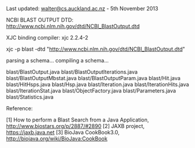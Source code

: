 

Last updated: walter@cs.auckland.ac.nz - 5th November 2013

NCBI BLAST OUTPUT DTD: 
http://www.ncbi.nlm.nih.gov/dtd/NCBI_BlastOutput.dtd

XJC binding compiler: xjc 2.2.4-2

xjc -p blast -dtd "http://www.ncbi.nlm.nih.gov/dtd/NCBI_BlastOutput.dtd"

parsing a schema...
compiling a schema...

blast/BlastOutput.java
blast/BlastOutputIterations.java
blast/BlastOutputMbstat.java
blast/BlastOutputParam.java
blast/Hit.java
blast/HitHsps.java
blast/Hsp.java
blast/Iteration.java
blast/IterationHits.java
blast/IterationStat.java
blast/ObjectFactory.java
blast/Parameters.java
blast/Statistics.java


Reference:

[1] How to perform a Blast Search from a Java Application, http://www.biostars.org/p/2887/#2890
[2] JAXB project, https://jaxb.java.net
[3] BioJava CookBook3.0, http://biojava.org/wiki/BioJava:CookBook






